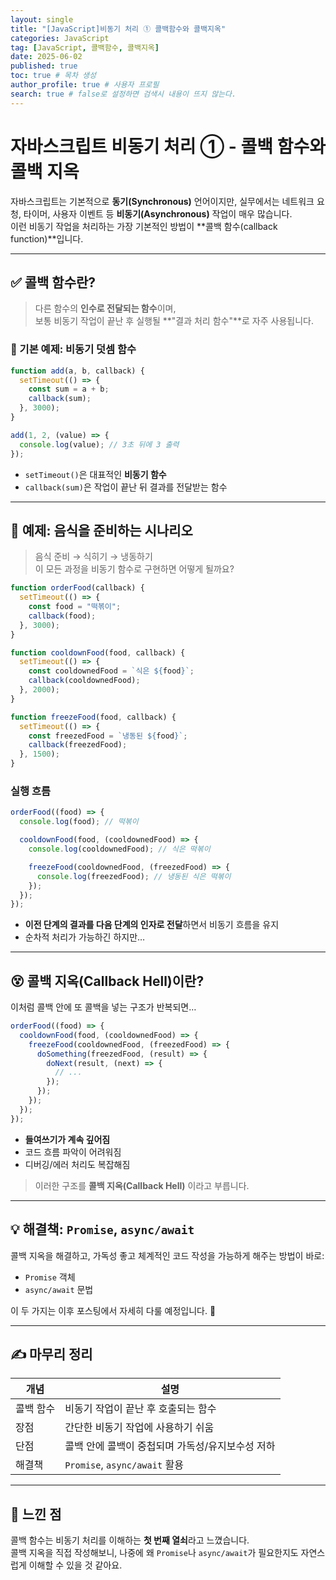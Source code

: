 ```yaml
---
layout: single
title: "[JavaScript]비동기 처리 ① 콜백함수와 콜백지옥"
categories: JavaScript
tag: [JavaScript, 콜백함수, 콜백지옥]
date: 2025-06-02
published: true
toc: true # 목차 생성
author_profile: true # 사용자 프로필
search: true # false로 설정하면 검색시 내용이 뜨지 않는다.
---
```


# 자바스크립트 비동기 처리 ① - 콜백 함수와 콜백 지옥

자바스크립트는 기본적으로 **동기(Synchronous)** 언어이지만, 실무에서는 네트워크 요청, 타이머, 사용자 이벤트 등 **비동기(Asynchronous)** 작업이 매우 많습니다.  
이런 비동기 작업을 처리하는 가장 기본적인 방법이 **콜백 함수(callback function)**입니다.

---

## ✅ 콜백 함수란?

> 다른 함수의 **인수로 전달되는 함수**이며,  
> 보통 비동기 작업이 끝난 후 실행될 **"결과 처리 함수"**로 자주 사용됩니다.

### 📌 기본 예제: 비동기 덧셈 함수

```js
function add(a, b, callback) {
  setTimeout(() => {
    const sum = a + b;
    callback(sum);
  }, 3000);
}

add(1, 2, (value) => {
  console.log(value); // 3초 뒤에 3 출력
});
```

- `setTimeout()`은 대표적인 **비동기 함수**
- `callback(sum)`은 작업이 끝난 뒤 결과를 전달받는 함수

---

## 🍜 예제: 음식을 준비하는 시나리오

> 음식 준비 → 식히기 → 냉동하기  
> 이 모든 과정을 비동기 함수로 구현하면 어떻게 될까요?

```js
function orderFood(callback) {
  setTimeout(() => {
    const food = "떡볶이";
    callback(food);
  }, 3000);
}

function cooldownFood(food, callback) {
  setTimeout(() => {
    const cooldownedFood = `식은 ${food}`;
    callback(cooldownedFood);
  }, 2000);
}

function freezeFood(food, callback) {
  setTimeout(() => {
    const freezedFood = `냉동된 ${food}`;
    callback(freezedFood);
  }, 1500);
}
```

### 실행 흐름

```js
orderFood((food) => {
  console.log(food); // 떡볶이

  cooldownFood(food, (cooldownedFood) => {
    console.log(cooldownedFood); // 식은 떡볶이

    freezeFood(cooldownedFood, (freezedFood) => {
      console.log(freezedFood); // 냉동된 식은 떡볶이
    });
  });
});
```

- **이전 단계의 결과를 다음 단계의 인자로 전달**하면서 비동기 흐름을 유지
- 순차적 처리가 가능하긴 하지만…

---

## 😵 콜백 지옥(Callback Hell)이란?

이처럼 콜백 안에 또 콜백을 넣는 구조가 반복되면…

```js
orderFood((food) => {
  cooldownFood(food, (cooldownedFood) => {
    freezeFood(cooldownedFood, (freezedFood) => {
      doSomething(freezedFood, (result) => {
        doNext(result, (next) => {
          // ...
        });
      });
    });
  });
});
```

- **들여쓰기가 계속 깊어짐**
- 코드 흐름 파악이 어려워짐
- 디버깅/에러 처리도 복잡해짐

> 이러한 구조를 **콜백 지옥(Callback Hell)** 이라고 부릅니다.

---

## 💡 해결책: `Promise`, `async/await`

콜백 지옥을 해결하고, 가독성 좋고 체계적인 코드 작성을 가능하게 해주는 방법이 바로:

- `Promise` 객체
- `async/await` 문법

이 두 가지는 이후 포스팅에서 자세히 다룰 예정입니다. 👀

---

## ✍️ 마무리 정리

| 개념 | 설명 |
|------|------|
| 콜백 함수 | 비동기 작업이 끝난 후 호출되는 함수 |
| 장점 | 간단한 비동기 작업에 사용하기 쉬움 |
| 단점 | 콜백 안에 콜백이 중첩되며 가독성/유지보수성 저하 |
| 해결책 | `Promise`, `async/await` 활용 |

---

## 📘 느낀 점

콜백 함수는 비동기 처리를 이해하는 **첫 번째 열쇠**라고 느꼈습니다.  
콜백 지옥을 직접 작성해보니, 나중에 왜 `Promise`나 `async/await`가 필요한지도 자연스럽게 이해할 수 있을 것 같아요.
